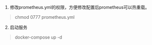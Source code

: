 
1. 修改prometheus.yml的权限，方便修改配置后prometheus可以热重载。

> chmod 0777 prometheus.yml

2. 启动服务

> docker-compose up -d
